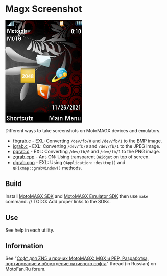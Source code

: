 Magx Screenshot
===============

![MotoMAGX PNG Screenshot](image/screen_shot.png)

Different ways to take screenshots on MotoMAGX devices and emulators.

* [fbgrab.c](fbgrab.c) - EXL: Converting `/dev/fb/0` and `/dev/fb/1` to the BMP image.
* [jgrab.c](jgrab.c) - EXL: Converting `/dev/fb/0` and `/dev/fb/1` to the JPEG image.
* [pgrab.c](pgrab.c) - EXL: Converting `/dev/fb/0` and `/dev/fb/1` to the PNG image.
* [zgrab.cpp](zgrab.cpp) - Ant-ON: Using transparent `QWidget` on top of screen.
* [dgrab.cpp](dgrab.cpp) - EXL: Using `QApplication::desktop()` and `QPixmap::grabWindow()` methods.

## Build

Install [MotoMAGX SDK]() and [MotoMAGX Emulator SDK]() then use `make` command.
// TODO: Add proper links to the SDKs.

## Use

See help in each utility.

## Information

See "[Софт для ZN5 и прочих MotoMAGX: MGX и PEP, Разработка, портирование и обсуждение нативного софта](https://forum.motofan.ru/index.php?showtopic=163337)" thread (in Russian) on MotoFan.Ru forum.
